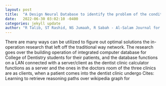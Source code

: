 ```yaml
---
layout: post
title:  "A Design Neural Database to identify the problem of the conditions in Dental Clinics"
date:   2022-06-30 03:02:10 -0400
categories: jekyll update
author: "R Talib, ST Rashid, NS Jumaah, R Sabah - Al-Salam Journal for Engineering and , 2022"
---
```

There are many ways can be utilized to figure out optimal solutions the in-operation research that left off the traditional way network. The research goes over the building operation of integrated computer database for College of Dentistry students for their patients, and the database functions on a LAN connected with a server/client as the dentist clinic calculator functions as a server and the ones in the doctors  room of the three clinics are as clients, when a patient comes into the dentist clinic undergo  Cites: Learning to retrieve reasoning paths over wikipedia graph for